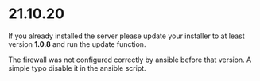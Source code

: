 # 21.10.20

If you already installed the server please update your installer to at least version **1.0.8** and run the update function.

The firewall was not configured correctly by ansible before that version. A simple typo disable it in the ansible script.
